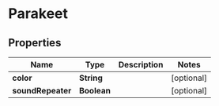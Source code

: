 # Parakeet

## Properties
Name | Type | Description | Notes
------------ | ------------- | ------------- | -------------
**color** | **String** |  |  [optional]
**soundRepeater** | **Boolean** |  |  [optional]
